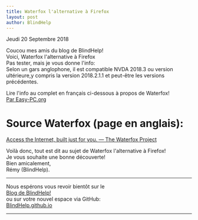 ```yaml
---
title: Waterfox l'alternative à Firefox
layout: post
author: BlindHelp
---
```


<footer>Jeudi 20 Septembre 2018</footer>


Coucou mes amis du blog de BlindHelp!               
Voici, Waterfox l'alternative à Firefox              
Pas tester, mais je vous donne l'info:              
Selon un gars anglophone, il est compatible NVDA 2018.3 ou version ultérieure,y compris la version 2018.2.1.1 et peut-être les versions précédentes.                

Lire l'info au complet en français ci-dessous à propos de Waterfox!                 
[Par Easy-PC.org](http://www.easy-pc.org/2017/04/waterfox-l-alternative-a-firefox.html)                      

# Source Waterfox (page en anglais):
[Access the Internet, built just for you. — The Waterfox Project](https://www.waterfoxproject.org/)

Voilà donc,  tout est dit au sujet de Waterfox l'alternative à Firefox!                
Je vous souhaite une bonne découverte!         
Bien amicalement,              
Rémy (BlindHelp).

---

Nous espérons vous revoir bientôt sur le      
[Blog de BlindHelp!](http://blindhelp.blogspot.fr/)                    
ou sur  votre nouvel espace via GitHub:                     
[BlindHelp.github.io](https://blindhelp.github.io)                    

---